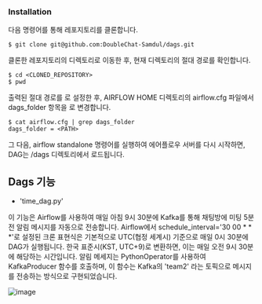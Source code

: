 ### Installation
다음 명령어를 통해 레포지토리를 클론합니다.
```
$ git clone git@github.com:DoubleChat-Samdul/dags.git
```
클론한 레포지토리의 디렉토리로 이동한 후, 현재 디렉토리의 절대 경로를 확인합니다.
```
$ cd <CLONED_REPOSITORY>
$ pwd
```
출력된 절대 경로를 <path>로 설정한 후, AIRFLOW HOME 디렉토리의 airflow.cfg 파일에서 dags_folder 항목을 <PATH>로 변경합니다.
```
$ cat airflow.cfg | grep dags_folder
dags_folder = <PATH>
```
그 다음, airflow standalone 명령어를 실행하여 에어플로우 서버를 다시 시작하면, DAG는 <PATH>/dags 디렉토리에서 로드됩니다.

## Dags 기능
- 'time_dag.py'

 이 기능은 Airflow를 사용하여 매일 아침 9시 30분에 Kafka를 통해 채팅방에 미팅 5분 전 알림 메시지를 자동으로 전송합니다. Airflow에서 schedule_interval='30 00 * * *'로 설정된 크론 표현식은 기본적으로 UTC(협정 세계시) 기준으로 매일 0시 30분에 DAG가 실행됩니다. 한국 표준시(KST, UTC+9)로 변환하면, 이는 매일 오전 9시 30분에 해당하는 시간입니다.  알림 메세지는 PythonOperator를 사용하여 KafkaProducer 함수를 호출하며, 이 함수는 Kafka의 'team2' 라는 토픽으로 메시지를 전송하는 방식으로 구현되었습니다.

![image](https://github.com/user-attachments/assets/a3bbdf76-c42e-4430-acff-76f20d5fd339)
